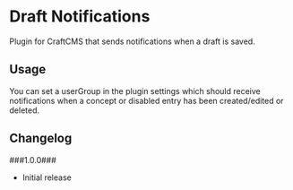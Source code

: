 # Draft Notifications
Plugin for CraftCMS that sends notifications when a draft is saved.

## Usage
You can set a userGroup in the plugin settings which should receive notifications when a concept or disabled entry has been created/edited or deleted.

## Changelog

###1.0.0###
 - Initial release

